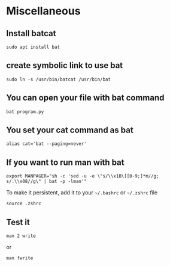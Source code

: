 # Miscellaneous

## Install batcat
```
sudo apt install bat
```
## create symbolic link to use bat
```
sudo ln -s /usr/bin/batcat /usr/bin/bat
```
## You can open your file with bat command
```
bat program.py
```
## You set your cat command as bat
```
alias cat='bat --paging=never'
```
## If you want to run man with bat
```
export MANPAGER="sh -c 'sed -u -e \"s/\\x1B\[[0-9;]*m//g; s/.\\x08//g\" | bat -p -lman'"
```
To make it persistent, add it to your `~/.bashrc` or `~/.zshrc` file
```
source .zshrc
```
## Test it
```
man 2 write
```
or
```
man fwrite
```








